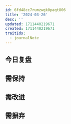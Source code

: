 ```yaml
---
id: 6fd48cc7rumzwgk0paqt806
title: '2024-03-26'
desc: ''
updated: 1711440219671
created: 1711440219671
traitIds:
  - journalNote
---
```



## **今日复盘**


## **需保持**


## **需改进**


## **需摒弃**

